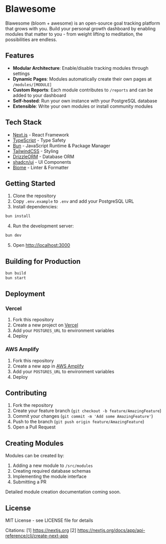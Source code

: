 # Blawesome

Blawesome (bloom + awesome) is an open-source goal tracking platform that grows with you. Build your personal growth dashboard by enabling modules that matter to you - from weight lifting to meditation, the possibilities are endless.

## Features

- **Modular Architecture**: Enable/disable tracking modules through settings
- **Dynamic Pages**: Modules automatically create their own pages at `/modules/[MODULE]`
- **Custom Reports**: Each module contributes to `/reports` and can be added to your dashboard
- **Self-hosted**: Run your own instance with your PostgreSQL database
- **Extensible**: Write your own modules or install community modules

## Tech Stack

- [Next.js](https://nextjs.org) - React Framework
- [TypeScript](https://www.typescriptlang.org/) - Type Safety
- [Bun](https://bun.sh) - JavaScript Runtime & Package Manager
- [TailwindCSS](https://tailwindcss.com) - Styling
- [DrizzleORM](https://orm.drizzle.team) - Database ORM
- [shadcn/ui](https://ui.shadcn.com) - UI Components
- [Biome](https://biomejs.dev) - Linter & Formatter

## Getting Started

1. Clone the repository
2. Copy `.env.example` to `.env` and add your PostgreSQL URL
3. Install dependencies:
```bash
bun install
```

4. Run the development server:
```bash
bun dev
```

5. Open [http://localhost:3000](http://localhost:3000)

## Building for Production

```bash
bun build
bun start
```

## Deployment

### Vercel
1. Fork this repository
2. Create a new project on [Vercel](https://vercel.com)
3. Add your `POSTGRES_URL` to environment variables
4. Deploy

### AWS Amplify
1. Fork this repository
2. Create a new app in [AWS Amplify](https://aws.amazon.com/amplify/)
3. Add your `POSTGRES_URL` to environment variables
4. Deploy

## Contributing

1. Fork the repository
2. Create your feature branch (`git checkout -b feature/AmazingFeature`)
3. Commit your changes (`git commit -m 'Add some AmazingFeature'`)
4. Push to the branch (`git push origin feature/AmazingFeature`)
5. Open a Pull Request

## Creating Modules

Modules can be created by:
1. Adding a new module to `/src/modules`
2. Creating required database schemas
3. Implementing the module interface
4. Submitting a PR

Detailed module creation documentation coming soon.

## License

MIT License - see LICENSE file for details

Citations:
[1] https://nextjs.org
[2] https://nextjs.org/docs/app/api-reference/cli/create-next-app
